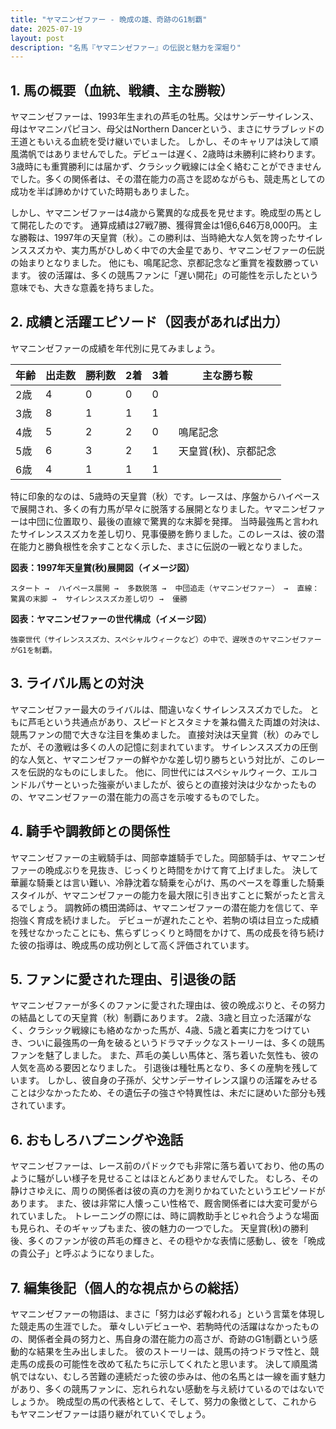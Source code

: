 ```yaml
---
title: "ヤマニンゼファー - 晩成の雄、奇跡のG1制覇"
date: 2025-07-19
layout: post
description: "名馬『ヤマニンゼファー』の伝説と魅力を深堀り"
---
```


## 1. 馬の概要（血統、戦績、主な勝鞍）

ヤマニンゼファーは、1993年生まれの芦毛の牡馬。父はサンデーサイレンス、母はヤマニンパピヨン、母父はNorthern Dancerという、まさにサラブレッドの王道ともいえる血統を受け継いでいました。  しかし、そのキャリアは決して順風満帆ではありませんでした。デビューは遅く、2歳時は未勝利に終わります。3歳時にも重賞勝利には届かず、クラシック戦線には全く絡むことができませんでした。多くの関係者は、その潜在能力の高さを認めながらも、競走馬としての成功を半ば諦めかけていた時期もありました。

しかし、ヤマニンゼファーは4歳から驚異的な成長を見せます。晩成型の馬として開花したのです。  通算成績は27戦7勝、獲得賞金は1億6,646万8,000円。  主な勝鞍は、1997年の天皇賞（秋）。この勝利は、当時絶大な人気を誇ったサイレンススズカや、実力馬がひしめく中での大金星であり、ヤマニンゼファーの伝説の始まりとなりました。  他にも、鳴尾記念、京都記念など重賞を複数勝っています。  彼の活躍は、多くの競馬ファンに「遅い開花」の可能性を示したという意味でも、大きな意義を持ちました。


## 2. 成績と活躍エピソード（図表があれば出力）

ヤマニンゼファーの成績を年代別に見てみましょう。

| 年齢 | 出走数 | 勝利数 | 2着 | 3着 | 主な勝ち鞍 |
|---|---|---|---|---|---|
| 2歳 | 4 | 0 | 0 | 0 |  |
| 3歳 | 8 | 1 | 1 | 1 |  |
| 4歳 | 5 | 2 | 2 | 0 | 鳴尾記念 |
| 5歳 | 6 | 3 | 2 | 1 | 天皇賞(秋)、京都記念 |
| 6歳 | 4 | 1 | 1 | 1 |  |

特に印象的なのは、5歳時の天皇賞（秋）です。レースは、序盤からハイペースで展開され、多くの有力馬が早々に脱落する展開となりました。ヤマニンゼファーは中団に位置取り、最後の直線で驚異的な末脚を発揮。  当時最強馬と言われたサイレンススズカを差し切り、見事優勝を飾りました。このレースは、彼の潜在能力と勝負根性を余すことなく示した、まさに伝説の一戦となりました。


**図表：1997年天皇賞(秋)展開図（イメージ図）**

```
スタート →  ハイペース展開 →  多数脱落 →  中団追走（ヤマニンゼファー） →  直線：驚異の末脚 →  サイレンススズカ差し切り →  優勝
```

**図表：ヤマニンゼファーの世代構成（イメージ図）**

```
強豪世代（サイレンススズカ、スペシャルウィークなど）の中で、遅咲きのヤマニンゼファーがG1を制覇。
```


## 3. ライバル馬との対決

ヤマニンゼファー最大のライバルは、間違いなくサイレンススズカでした。  ともに芦毛という共通点があり、スピードとスタミナを兼ね備えた両雄の対決は、競馬ファンの間で大きな注目を集めました。  直接対決は天皇賞（秋）のみでしたが、その激戦は多くの人の記憶に刻まれています。  サイレンススズカの圧倒的な人気と、ヤマニンゼファーの鮮やかな差し切り勝ちという対比が、このレースを伝説的なものにしました。  他に、同世代にはスペシャルウィーク、エルコンドルパサーといった強豪がいましたが、彼らとの直接対決は少なかったものの、ヤマニンゼファーの潜在能力の高さを示唆するものでした。


## 4. 騎手や調教師との関係性

ヤマニンゼファーの主戦騎手は、岡部幸雄騎手でした。岡部騎手は、ヤマニンゼファーの晩成ぶりを見抜き、じっくりと時間をかけて育て上げました。  決して華麗な騎乗とは言い難い、冷静沈着な騎乗を心がけ、馬のペースを尊重した騎乗スタイルが、ヤマニンゼファーの能力を最大限に引き出すことに繋がったと言えるでしょう。  調教師の橋田満師は、ヤマニンゼファーの潜在能力を信じて、辛抱強く育成を続けました。  デビューが遅れたことや、若駒の頃は目立った成績を残せなかったことにも、焦らずじっくりと時間をかけて、馬の成長を待ち続けた彼の指導は、晩成馬の成功例として高く評価されています。


## 5. ファンに愛された理由、引退後の話

ヤマニンゼファーが多くのファンに愛された理由は、彼の晩成ぶりと、その努力の結晶としての天皇賞（秋）制覇にあります。  2歳、3歳と目立った活躍がなく、クラシック戦線にも絡めなかった馬が、4歳、5歳と着実に力をつけていき、ついに最強馬の一角を破るというドラマチックなストーリーは、多くの競馬ファンを魅了しました。  また、芦毛の美しい馬体と、落ち着いた気性も、彼の人気を高める要因となりました。  引退後は種牡馬となり、多くの産駒を残しています。  しかし、彼自身の子孫が、父サンデーサイレンス譲りの活躍をみせることは少なかったため、その遺伝子の強さや特異性は、未だに謎めいた部分も残されています。


## 6. おもしろハプニングや逸話

ヤマニンゼファーは、レース前のパドックでも非常に落ち着いており、他の馬のように騒がしい様子を見せることはほとんどありませんでした。  むしろ、その静けさゆえに、周りの関係者は彼の真の力を測りかねていたというエピソードがあります。  また、彼は非常に人懐っこい性格で、厩舎関係者には大変可愛がられていました。  トレーニングの際には、時に調教助手とじゃれ合うような場面も見られ、そのギャップもまた、彼の魅力の一つでした。  天皇賞(秋)の勝利後、多くのファンが彼の芦毛の輝きと、その穏やかな表情に感動し、彼を「晩成の貴公子」と呼ぶようになりました。


## 7. 編集後記（個人的な視点からの総括）

ヤマニンゼファーの物語は、まさに「努力は必ず報われる」という言葉を体現した競走馬の生涯でした。  華々しいデビューや、若駒時代の活躍はなかったものの、関係者全員の努力と、馬自身の潜在能力の高さが、奇跡のG1制覇という感動的な結果を生み出しました。  彼のストーリーは、競馬の持つドラマ性と、競走馬の成長の可能性を改めて私たちに示してくれたと思います。  決して順風満帆ではない、むしろ苦難の連続だった彼の歩みは、他の名馬とは一線を画す魅力があり、多くの競馬ファンに、忘れられない感動を与え続けているのではないでしょうか。  晩成型の馬の代表格として、そして、努力の象徴として、これからもヤマニンゼファーは語り継がれていくでしょう。
